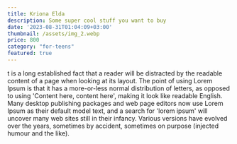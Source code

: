 ```yaml
---
title: Kriona Elda
description: Some super cool stuff you want to buy
date: '2023-08-31T01:04:09+03:00'
thumbnail: /assets/img_2.webp
price: 800
category: "for-teens"
featured: true
---
```

t is a long established fact that a reader will be distracted by the readable content of a page when looking at its layout. The point of using Lorem Ipsum is that it has a more-or-less normal distribution of letters, as opposed to using 'Content here, content here', making it look like readable English. Many desktop publishing packages and web page editors now use Lorem Ipsum as their default model text, and a search for 'lorem ipsum' will uncover many web sites still in their infancy. Various versions have evolved over the years, sometimes by accident, sometimes on purpose (injected humour and the like).
